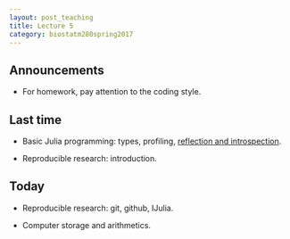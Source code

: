 ```yaml
---
layout: post_teaching
title: Lecture 5
category: biostatm280spring2017
---
```


## Announcements

* For homework, pay attention to the coding style.

## Last time

* Basic Julia programming: types, profiling, [reflection and introspection](https://docs.julialang.org/en/stable/devdocs/reflection/).  

* Reproducible research: introduction.  


## Today

* Reproducible research: git, github, IJulia.  

* Computer storage and arithmetics.  

